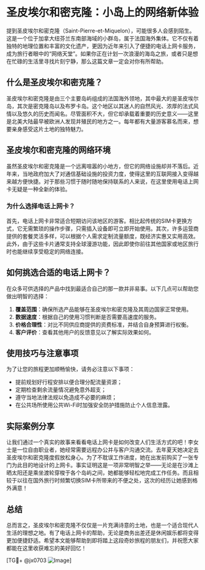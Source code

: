 # 圣皮埃尔和密克隆：小岛上的网络新体验

提到圣皮埃尔和密克隆（Saint-Pierre-et-Miquelon），可能很多人会感到陌生。这是一个位于加拿大纽芬兰东南部海域的小群岛，属于法国海外集体。它不仅有着独特的地理位置和丰富的文化遗产，更因为近年来引入了便捷的电话上网卡服务，成为旅行者眼中的“网络天堂”。如果你正在计划一次浪漫的海岛之旅，或者只是想在忙碌的生活里寻找片刻宁静，那么这篇文章一定会对你有所帮助。

## 什么是圣皮埃尔和密克隆？

圣皮埃尔和密克隆是由三个主要岛屿组成的法国海外领地，其中最大的是圣皮埃尔岛，其次是密克隆岛以及布罗卡岛。这个地区以其迷人的自然风光、浓厚的法式风情以及悠久的历史而闻名。尽管面积不大，但它却承载着重要的历史意义——这里是北美大陆最早被欧洲人发现并殖民的地方之一。每年都有大量游客慕名而来，想要亲身感受这片土地的独特魅力。

## 圣皮埃尔和密克隆的网络环境

虽然圣皮埃尔和密克隆是一个远离喧嚣的小地方，但它的网络设施却并不落后。近年来，当地政府加大了对通信基础设施的投资力度，使得这里的互联网接入变得越来越方便快捷。对于那些习惯于随时随地保持联系的人来说，在这里使用电话上网卡无疑是一种全新的体验。

### 为什么选择电话上网卡？

首先，电话上网卡非常适合短期访问该地区的游客。相比起传统的SIM卡更换方式，它无需繁琐的操作步骤，只需插入设备即可立即开始使用。其次，许多运营商提供的套餐灵活多样，可以根据个人需求定制流量额度，既经济实惠又实用高效。此外，由于这些卡片通常支持全球漫游功能，因此即使你前往其他国家或地区旅行时也能继续享受稳定的网络连接。

## 如何挑选合适的电话上网卡？

在众多可供选择的产品中找到最适合自己的那一款并非易事。以下几点可以帮助您做出明智的选择：

1. **覆盖范围**：确保所选产品能够在圣皮埃尔和密克隆及其周边国家正常使用。
2. **数据速度**：根据自己的使用习惯判断是否需要高速度的服务。
3. **价格合理性**：对比不同供应商提供的资费标准，并结合自身预算进行权衡。
4. **客户评价**：查看其他用户的反馈意见以了解实际效果如何。

## 使用技巧与注意事项

为了让您的旅程更加顺畅愉快，请务必注意以下事项：
- 提前规划好行程安排以便合理分配流量资源；
- 定期检查剩余流量情况避免意外超支；
- 遵守当地法律法规以免造成不必要的麻烦；
- 在公共场所使用公共Wi-Fi时加强安全防护措施防止个人信息泄露。

## 实际案例分享

让我们通过一个真实的故事来看看电话上网卡是如何改变人们生活方式的吧！李女士是一位自由职业者，她经常需要远程办公并与客户沟通交流。去年夏天她决定去圣皮埃尔和密克隆度假放松身心。为了不耽误工作进度，她在出发前购买了一张专门为此目的地设计的上网卡。事实证明这是一项非常明智之举——无论是在沙滩上晒太阳还是乘坐渡轮穿梭于各个岛屿之间，她都能够轻松地完成工作任务。而且相较于以往在国外旅行时频繁切换SIM卡所带来的不便之处，这次的经历让她感到格外满意！

## 总结

总而言之，圣皮埃尔和密克隆不仅仅是一片充满诗意的土地，也是一个适合现代人生活的理想之地。有了电话上网卡的帮助，无论是商务出差还是休闲娱乐都将变得更加便捷舒适。希望本文能够帮助到即将踏上这段奇妙旅程的朋友们，并祝愿大家都能在这里收获难忘的美好回忆！

[TG💪+ @jx0703 ![Image](https://github.com/user-attachments/assets/dbca1d08-cadb-493c-b0ec-ad6f7a83f270)]